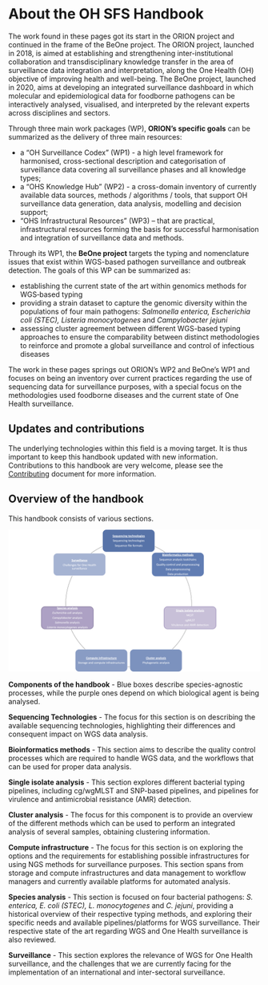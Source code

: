 # About the OH SFS Handbook

The work found in these pages got its start in the ORION project and continued in the 
frame of the BeOne project. The ORION project, launched in 2018, is aimed at establishing 
and strengthening inter-institutional collaboration and transdisciplinary knowledge transfer 
in the area of surveillance data integration and interpretation, along the One Health (OH) 
objective of improving health and well-being. The BeOne project, launched in 2020, aims at 
developing an integrated surveillance dashboard in which molecular and epidemiological data 
for foodborne pathogens can be interactively analysed, visualised, and interpreted by the 
relevant experts across disciplines and sectors.


Through three main work packages (WP), **ORION’s specific goals** can be summarized as the 
delivery of three main resources:

- a “OH Surveillance Codex” (WP1) - a high level framework for harmonised,
cross-sectional description and categorisation of surveillance data covering all
surveillance phases and all knowledge types;
- a “OHS Knowledge Hub” (WP2) - a
cross-domain inventory of currently available data sources, methods / algorithms
/ tools, that support OH surveillance data generation, data analysis, modelling
and decision support;
- “OHS Infrastructural Resources” (WP3) – that are
practical, infrastructural resources forming the basis for successful
harmonisation and integration of surveillance data and methods.


Through its WP1, the **BeOne project** targets the typing and nomenclature issues 
that exist within WGS-based pathogen surveillance and outbreak detection. The goals of this WP 
can be summarized as:

- establishing the current state of the art within genomics methods for WGS‐based typing
- providing a strain dataset to capture the genomic diversity within the populations of four 
  main pathogens: _Salmonella enterica, Escherichia coli (STEC), Listeria monocytogenes_ and
  _Campylobacter jejuni_
- assessing cluster agreement between different WGS-based typing approaches to ensure the 
  comparability between distinct methodologies to reinforce and promote a global surveillance 
  and control of infectious diseases


The work in these pages springs out ORION’s WP2 and BeOne’s WP1 and focuses on being an inventory 
over current practices regarding the use of sequencing data for surveillance purposes, with a special 
focus on the methodologies used foodborne diseases and the current state of One Health surveillance.


## Updates and contributions
The underlying technologies within this field is a moving target. It is
thus important to keep this handbook updated with new information.
Contributions to this handbook are very welcome, please see the 
[Contributing](../Contributing/contributing.md) document for more information.


## Overview of the handbook

This handbook consists of various sections.

![](Sections.png)

**Components of the handbook** - Blue boxes describe species-agnostic processes, while the purple 
ones depend on which biological agent is being analysed.


**Sequencing Technologies** - The focus for this section is on describing the available sequencing 
technologies, highlighting their differences and consequent impact on WGS data analysis.

**Bioinformatics methods** - This section aims to describe the quality control processes which are 
required to handle WGS data, and the workflows that can be used for proper data analysis.

**Single isolate analysis** - This section explores different bacterial typing pipelines, including 
cg/wgMLST and SNP-based pipelines, and pipelines for virulence and antimicrobial resistance (AMR) detection.

**Cluster analysis** - The focus for this component is to provide an overview of the different methods 
which can be used to perform an integrated analysis of several samples, obtaining clustering information.

**Compute infrastructure** - The focus for this section is on exploring the options and the requirements for 
establishing possible infrastructures for using NGS methods for surveillance purposes. This section spans 
from storage and compute infrastructures and data management to workflow managers and currently available 
platforms for automated analysis.

**Species analysis** - This section is focused on four bacterial pathogens: _S. enterica, E. coli (STEC), 
L. monocytogenes_ and _C. jejuni_, providing a historical overview of their respective typing methods, and 
exploring their specific needs and available pipelines/platforms for WGS surveillance. Their respective state 
of the art regarding WGS and One Health surveillance is also reviewed.

**Surveillance** - This section explores the relevance of WGS for One Health surveillance, and the challenges 
that we are currently facing for the implementation of an international and inter-sectoral surveillance.
